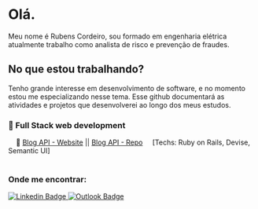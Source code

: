 # Olá.

Meu nome é Rubens Cordeiro, sou formado em engenharia elétrica atualmente trabalho como analista de risco e prevenção de fraudes.

## No que estou trabalhando?
Tenho grande interesse em desenvolvimento de software, e no momento estou me especializando nesse tema. Esse github documentará as atividades e projetos que desenvolverei ao longo dos meus estudos. <br>

### 📁 Full Stack web development
&nbsp; &nbsp; 📜 [Blog API - Website](https://rubens-blog-app.herokuapp.com/) || [Blog API - Repo](https://rubens-blog-app.herokuapp.com/) &nbsp; &nbsp; [Techs: Ruby on Rails, Devise, Semantic UI] <br /><br />

### Onde me encontrar:
[
![Linkedin Badge](https://camo.githubusercontent.com/a80d00f23720d0bc9f55481cfcd77ab79e141606829cf16ec43f8cacc7741e46/68747470733a2f2f696d672e736869656c64732e696f2f62616467652f4c696e6b6564496e2d3030373742353f7374796c653d666f722d7468652d6261646765266c6f676f3d6c696e6b6564696e266c6f676f436f6c6f723d7768697465)
](https://www.linkedin.com/in/rubens-cordeiro-080a59130/)
[
![Outlook Badge](https://camo.githubusercontent.com/be08f7a1c998ec3e477fd0d3cc0e7fa39255cce4e77daf537e80c0f33e4d87d0/68747470733a2f2f696d672e736869656c64732e696f2f62616467652f4d6963726f736f66745f4f75746c6f6f6b2d3030373844343f7374796c653d666f722d7468652d6261646765266c6f676f3d6d6963726f736f66742d6f75746c6f6f6b266c6f676f436f6c6f723d7768697465)](<mailto:rubensccordeiro@outlook.com>)
